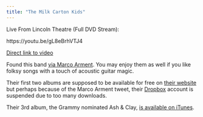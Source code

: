 ```yaml
---
title: "The Milk Carton Kids"
---
```

<p>Live From Lincoln Theatre (Full DVD Stream):</p>
<p>https://youtu.be/gL8eBrhVTJ4</p>
<p><a href="https://youtu.be/gL8eBrhVTJ4">Direct link to video</a></p>
<p>Found this band <a href="https://twitter.com/marcoarment/status/490321351631056896">via Marco Arment</a>. You may enjoy them as well if you like folksy songs with a touch of acoustic guitar magic.</p>
<p>Their first two albums are supposed to be available for free on <a href="https://www.themilkcartonkids.com">their website</a> but perhaps because of the Marco Arment tweet, their <a href="https://db.tt/czHe7sK">Dropbox</a> account is suspended due to too many downloads.</p>
<p>Their 3rd album, the Grammy nominated Ash &amp; Clay, <a href="https://itunes.apple.com/ca/album/the-ash-clay/id586847819?uo=4&amp;at=10l4Ki">is available on iTunes</a>.</p>
